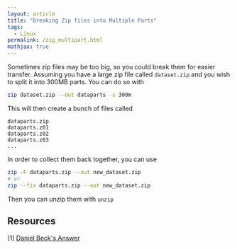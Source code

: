 ```yaml
---
layout: article
title: "Breaking Zip files into Multiple Parts"
tags:
  - Linux
permalink: /zip_multipart.html
mathjax: true
---
```



Sometimes zip files may be too big, so you could break them for easier transfer. Assuming you have a large zip file called `dataset.zip` and you wish to split it into 300MB parts. You can do so with 

```bash
zip dataset.zip --out dataparts -s 300m
```

This will then create a bunch of files called

```
dataparts.zip
dataparts.z01
dataparts.z02
dataparts.z03
...
```

In order to collect them back together, you can use 

```bash
zip -F dataparts.zip --out new_dataset.zip
# or 
zip --fix dataparts.zip --out new_dataset.zip
```

Then you can unzip them with `unzip`


## Resources
[1] [Daniel Beck's Answer](https://superuser.com/questions/336219/how-do-i-split-a-zip-file-into-multiple-segments)